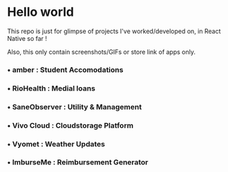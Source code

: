 # Hello world

This repo is just for glimpse of projects I've worked/developed on, in React Native so far !

Also, this only contain screenshots/GIFs or store link of apps only. <br>

### • amber : Student Accomodations
### • RioHealth : Medial loans
### • SaneObserver : Utility & Management
### • Vivo Cloud : Cloudstorage Platform
### • Vyomet : Weather Updates
### • ImburseMe : Reimbursement Generator
